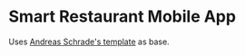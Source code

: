 # Smart Restaurant Mobile App

Uses <a href="http://github.com/andreasschrade/android-design-template">Andreas Schrade's template</a> as base.





 

